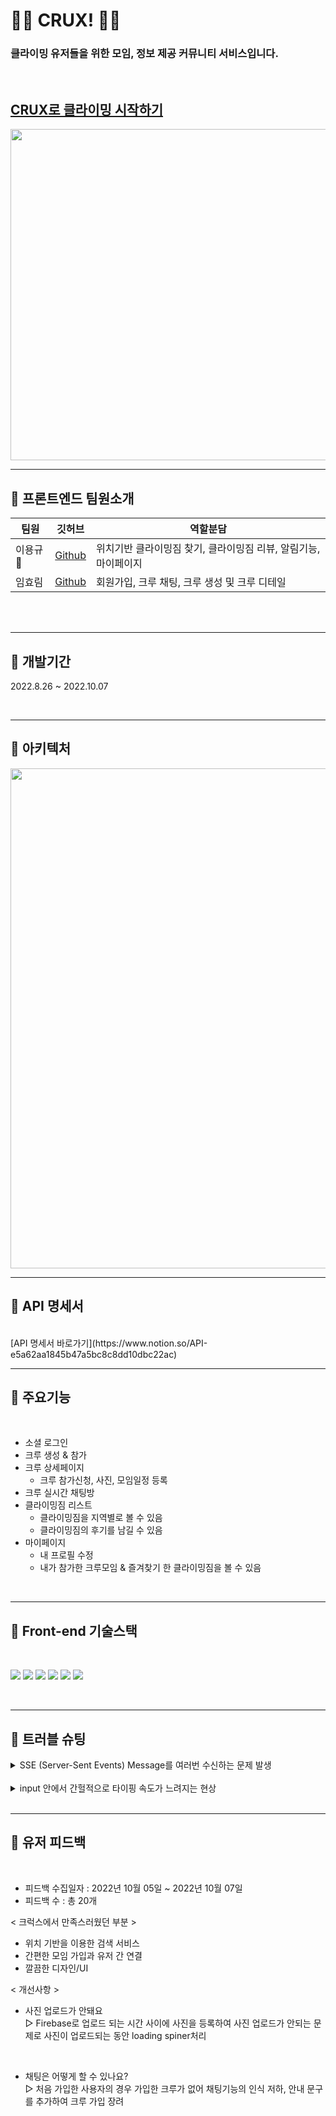 # 🧗‍♂️ CRUX! 🧗‍♂️

### 클라이밍 유저들을 위한 모임, 정보 제공 커뮤니티 서비스입니다.

<br>

## [CRUX로 클라이밍 시작하기](https://youmadeit.shop/)

<img src= "https://user-images.githubusercontent.com/67731994/194262200-818f0c6f-dd12-4e8d-8423-dbf0e6c4c40e.png" width="700" height="530"/>

<br>

-----

## :rocket: 프론트엔드 팀원소개
|팀원|깃허브|역할분담|
|-----|---|---|
|이용규🔰|[Github](https://github.com/chipmunkcol)|위치기반 클라이밍짐 찾기, 클라이밍짐 리뷰, 알림기능, 마이페이지|
|임효림|[Github](https://github.com/01192mg)|회원가입, 크루 채팅,  크루 생성 및 크루 디테일|

<br>
<br>

------

## :rocket: 개발기간
2022.8.26 ~ 2022.10.07

<br>

------

## :rocket: 아키텍처
<img src="https://user-images.githubusercontent.com/109011766/194456262-69a3f74a-4772-4bf7-9e4f-1b667bae8567.png" width="800px"/>
<br>

------

## :rocket: API 명세서
<br>
[API 명세서 바로가기](https://www.notion.so/API-e5a62aa1845b47a5bc8c8dd10dbc22ac)

<br>

------

## :rocket: 주요기능
<br>

- 소셜 로그인
- 크루 생성 & 참가
- 크루 상세페이지
  - 크루 참가신청, 사진, 모임일정 등록
- 크루 실시간 채팅방
- 클라이밍짐 리스트
  - 클라이밍짐을 지역별로 볼 수 있음
  - 클라이밍짐의 후기를 남길 수 있음
- 마이페이지 
  - 내 프로필 수정 
  - 내가 참가한 크루모임 & 즐겨찾기 한 클라이밍짐을 볼 수 있음

<br>

------

## :rocket: Front-end 기술스택
<br>

<img src="https://img.shields.io/badge/React-61DAFB?style=for-the-badge&logo=React&logoColor=white"> <img src="https://img.shields.io/badge/ReduxToolkit-764ABC?style=for-the-badge&logo=ReduxToolkit&logoColor=white">
<img src="https://img.shields.io/badge/StyledComponent-DB7093?style=for-the-badge&logo=StyledComponent&logoColor=white">
<img src="https://img.shields.io/badge/stomp-010101?style=for-the-badge&logo=stomp&logoColor=white">
<img src="https://img.shields.io/badge/sockjs-010101?style=for-the-badge&logo=sockjs&logoColor=white">
<img src="https://img.shields.io/badge/axios-5A29E4?style=for-the-badge&logo=sockjs&logoColor=white">

</br>

------
##  :rocket: 트러블 슈팅
<details>
<summary>SSE (Server-Sent Events) Message를 여러번 수신하는 문제 발생</summary>

* 해결 </br>
SSE 연결 시 특정 상황마다(랜더링을 순간적으로 자주 발생시키는 경우) 중첩 연결되어 response를 여러번 수신한다고 판단 </br>
useEffect 의 clean up 함수를 사용하여 component unmount시에 연결을 끊어 중첩 연결 방지하여 문제 해결 </br>

<img src="https://user-images.githubusercontent.com/109011766/194454090-9d2d6a40-70d9-4893-ad15-38ab547941b2.JPG"/>

</details>

</br>

<details>
<summary>input 안에서 간헐적으로 타이핑 속도가 느려지는 현상 </summary>
* 해결 </br>
ref기반의 react-hook-from 라이브러리를 사용하여 사용자가 트리거시까지 리렌더링을 일으키지 않도록 하여 해결. </br>
<img src="https://user-images.githubusercontent.com/109011766/194454141-5d2af974-0fec-4e62-89b7-bcaa0c183387.JPG"/>
</br>
</details>

</br>

------
##  :rocket: 유저 피드백

<br>

* 피드백 수집일자 : 2022년 10월 05일 ~ 2022년 10월 07일
* 피드백 수 : 총 20개

< 크럭스에서 만족스러웠던 부분 >
* 위치 기반을 이용한 검색 서비스
* 간편한 모임 가입과 유저 간 연결
* 깔끔한 디자인/UI

< 개선사항 >
* 사진 업로드가 안돼요 </br>
▷ Firebase로 업로드 되는 시간 사이에 사진을 등록하여 사진 업로드가 안되는 문제로 사진이 업로드되는 동안 loading spiner처리
</br>

* 채팅은 어떻게 할 수 있나요? </br>
▷ 처음 가입한 사용자의 경우 가입한 크루가 없어 채팅기능의 인식 저하, 안내 문구를 추가하여 크루 가입 장려 </br>


